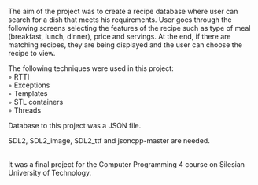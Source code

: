 The aim of the project was to create a recipe database where user can search for a dish that meets his requirements.
User goes through the following screens selecting the features of the recipe such as type of meal (breakfast, lunch, dinner), price and servings. 
At the end, if there are matching recipes, they are being displayed and the user can choose the recipe to view.

The following techniques were used in this project:
<br>◦ RTTI
<br>◦ Exceptions
<br>◦ Templates
<br>◦ STL containers
<br>◦ Threads

Database to this project was a JSON file.

SDL2, SDL2_image, SDL2_ttf and jsoncpp-master are needed.

<br>
It was a final project for the Computer Programming 4 course on Silesian University of Technology.
